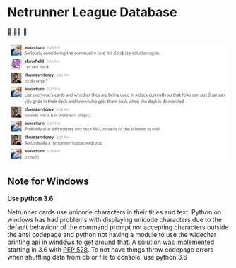 # Netrunner League Database
:office: :guardsman: :runner:

![impetus](README.jpg)

## Note for Windows
**Use python 3.6**

Netrunner cards use unicode characters in their titles and text.
Python on windows has had problems with displaying unicode characters due to
the default behaviour of the command prompt not accepting characters outside
the ansi codepage and python not having a module to use the widechar printing 
api in windows to get around that. A solution was implemented starting in 3.6
with [PEP 528](https://www.python.org/dev/peps/pep-0528/). To not have things
throw codepage errors when shuffling data from db or file to console, use 
python 3.6
